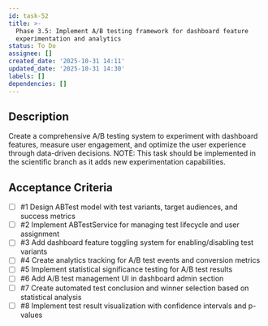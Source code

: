 ```yaml
---
id: task-52
title: >-
  Phase 3.5: Implement A/B testing framework for dashboard feature
  experimentation and analytics
status: To Do
assignee: []
created_date: '2025-10-31 14:11'
updated_date: '2025-10-31 14:30'
labels: []
dependencies: []
---
```


## Description

<!-- SECTION:DESCRIPTION:BEGIN -->
Create a comprehensive A/B testing system to experiment with dashboard features, measure user engagement, and optimize the user experience through data-driven decisions. NOTE: This task should be implemented in the scientific branch as it adds new experimentation capabilities.
<!-- SECTION:DESCRIPTION:END -->

## Acceptance Criteria
<!-- AC:BEGIN -->
- [ ] #1 Design ABTest model with test variants, target audiences, and success metrics
- [ ] #2 Implement ABTestService for managing test lifecycle and user assignment
- [ ] #3 Add dashboard feature toggling system for enabling/disabling test variants
- [ ] #4 Create analytics tracking for A/B test events and conversion metrics
- [ ] #5 Implement statistical significance testing for A/B test results
- [ ] #6 Add A/B test management UI in dashboard admin section
- [ ] #7 Create automated test conclusion and winner selection based on statistical analysis
- [ ] #8 Implement test result visualization with confidence intervals and p-values
<!-- AC:END -->
